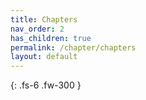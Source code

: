 ```yaml
---
title: Chapters
nav_order: 2
has_children: true
permalink: /chapter/chapters
layout: default
---
```


{: .fs-6 .fw-300 }
